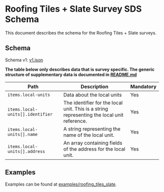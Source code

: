 # Roofing Tiles + Slate Survey SDS Schema

This document describes the schema for the Roofing Tiles + Slate surveys.

## Schema

Schema v1: [v1.json](/schemas/roofing_tiles_slate/v1.json)

**The table below only describes data that is survey specific. The generic structure of supplementary data is documented in [README.md](/docs/README.md)**

| Path                             | Description                                                                                | Mandatory |
|----------------------------------|--------------------------------------------------------------------------------------------|-----------|
| `items.local-units`              | Data about the local units                                                                 | Yes       |
| `items.local-units[].identifier` | The identifier for the local unit. This is a string representing the local unit reference. | Yes       |
| `items.local-units[].name`       | A string representing the name of the local unit.                                          | Yes       |
| `items.local-units[].address`    | An array containing fields of the address for the local unit.                              | Yes       |

## Examples

Examples can be found at [examples/roofing_tiles_slate](/examples/roofing_tiles_slate).

